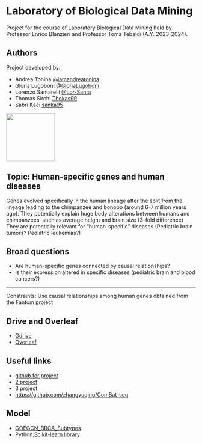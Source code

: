 # Laboratory of Biological Data Mining

Project for the course of Laboratory Biological Data Mining held by Professor Enrico Blanzieri and Professor Toma Tebaldi (A.Y. 2023-2024).

## Authors
Project developed by: 
  * Andrea Tonina  [@iamandreatonina](https://github.com/iamandreatonina)
  * Gloria Lugoboni [@GloriaLugoboni](https://github.com/GloriaLugoboni)
  * Lorenzo Santarelli [@Lor-Santa](https://github.com/Lor-Santa)
  * Thomas Sirchi [Thokas99](https://github.com/Thokas99)
  * Sabri Kaci [sanka95](https://github.com/sabka95)

<img src="https://github.com/iamandreatonina/Laboratory_Biological_Data_Mining/tree/main/Logo_group/photo_5929434998077767761_y.jpg" width="128"/>

## Topic: Human-specific genes and human diseases
Genes evolved specifically in the human lineage after the split from the lineage leading to the chimpanzee and bonobo (around 6-7 million years ago). They potentially explain huge body alterations between humans and chimpanzees, such as average height and brain size (3-fold difference) They are potentially relevant for “human-specific” diseases (Pediatric brain tumors? Pediatric leukemias?)

## Broad questions 
 * Are human-specific genes connected by causal relationships?
 * Is their expression altered in specific diseases (pediatric brain and blood cancers?)
------
Constraints: Use causal relationships among human genes obtained from the Fantom project

## Drive and Overleaf
* [Gdrive](https://drive.google.com/drive/u/1/folders/1jI8i7Q-_5FvG3Rgb_g2FEvZIJ5eKVb4O)
* [Overleaf](https://it.overleaf.com/project/65295dce804a74efe5e6b6fc)
  
## Useful links 
* [github for project](https://github.com/annalisaxamin/LBDM)
* [2 project](https://github.com/VittoriaOssanna/BiologicalDM_project)
* [3 project](https://github.com/Elisshaze/LBDM-project)
* https://github.com/zhangyuqing/ComBat-seq

## Model 
* [GOEGCN_BRCA_Subtypes](https://github.com/yxchspring/GOEGCN_BRCA_Subtypes)
* Python,[Scikit-learn library](https://scikit-learn.org/stable/)
